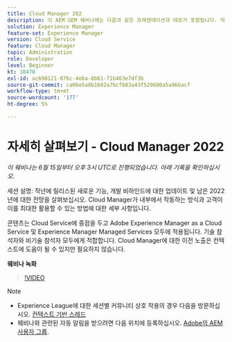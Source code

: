 ```yaml
---
title: Cloud Manager 202
description: 이 AEM GEM 웨비나에는 다음과 같은 프레젠테이션과 데모가 포함됩니다. 작년에 릴리스된 새로운 기능 살펴보기, 비하인드에 대한 업데이트... (설명은 60~160자 사이여야 함)
solution: Experience Manager
feature-set: Experience Manager
version: Cloud Service
feature: Cloud Manager
topic: Administration
role: Developer
level: Beginner
kt: 10470
exl-id: ac690121-876c-4eba-8b61-71b463e7df3b
source-git-commit: ca06e5a8b1602a7bcfb83a43f529680a5a96bacf
workflow-type: tm+mt
source-wordcount: '177'
ht-degree: 5%

---
```


# 자세히 살펴보기 - Cloud Manager 2022

*이 웨비나는 6월 15일부터 오후 3시 UTC로 진행되었습니다. 아래 기록을 확인하십시오.*

세션 설명: 작년에 릴리스된 새로운 기능, 개발 비하인드에 대한 업데이트 및 남은 2022년에 대한 전망을 살펴보십시오. Cloud Manager가 내부에서 작동하는 방식과 고객이 이를 최대한 활용할 수 있는 방법에 대한 세부 사항입니다.

콘텐츠는 Cloud Service에 중점을 두고 Adobe Experience Manager as a Cloud Service 및 Experience Manager Managed Services 모두에 적용됩니다. 기술 참석자와 비기술 참석자 모두에게 적합합니다. Cloud Manager에 대한 이전 노출은 컨텍스트에 도움이 될 수 있지만 필요하지 않습니다.

**웨비나 녹화**

>[!VIDEO](https://video.tv.adobe.com/v/343876)

>[!NOTE]
>
>* Experience League에 대한 세션별 커뮤니티 상호 작용의 경우 다음을 방문하십시오. [컨텍스트 기반 스레드](https://adobe.ly/3O0rdzd)
>* 웨비나와 관련된 자동 알림을 받으려면 다음 위치에 등록하십시오. [Adobe의 AEM 사용자 그룹](https://aem-augs.adobe.com/).

